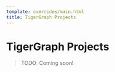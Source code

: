 ```yaml
---
template: overrides/main.html
title: TigerGraph Projects
---
```


# TigerGraph Projects

> TODO: Coming soon!
